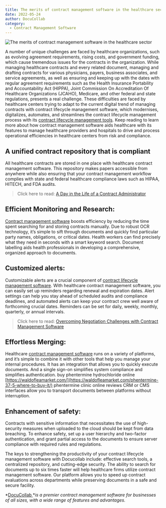 ```yaml
---
title: The merits of contract management software in the healthcare sector
date: 2022-05-24
author: DocuCollab
category:
  - Contract Management Software
---
```


![The merits of contract management software in the healthcare sector](/img/blog/The-merits-of-850x429.jpg)

A number of unique challenges are faced by healthcare organizations, such as evolving agreement requirements, rising costs, and government funding, which cause tremendous issues for the contracts in the organization. While managing healthcare contracts and every related document, managing and drafting contracts for various physicians, payers, business associates, and service agreements, as well as ensuring and keeping up with the dates with regular agreement requirements such as the Health Insurance Portability and Accountability Act (HIPPA), Joint Commission On Accreditation Of Healthcare Organizations (JCAHO), Medicare, and other federal and state regulations, presents a real challenge. These difficulties are faced by healthcare centers trying to adapt to the current digital trend of managing contracts with contract lifecycle management software, which modernises, digitalizes, automates, and streamlines the contract lifecycle management process with its [contract lifecycle management tools](https://docucollab.com/contract-management-software/). Keep reading to learn more about how contract management software aids healthcare with its features to manage healthcare providers and hospitals to drive and process operational efficiencies in healthcare centers from risk and compliance.

## A unified contract repository that is compliant

All healthcare contracts are stored in one place with healthcare contract management software. This repository makes papers accessible from anywhere while also ensuring that your contract management workflow complies with state and federal healthcare compliance laws such as HIPAA, HITECH, and FDA audits.



> Click here to read: [A Day in the Life of a Contract Administrator](https://docucollab.com/a-day-in-the-life-of-a-contract-administrator/)



## Efficient Monitoring and Research:

[Contract management software](https://docucollab.com/contract-management-software/) boosts efficiency by reducing the time spent searching for and storing contracts manually. Due to robust OCR technology, it’s simple to sift through documents and quickly find particular party names, obligations, or critical dates. Health workers can find precisely what they need in seconds with a smart keyword search. Document labelling aids health professionals in developing a comprehensive, organized approach to documents.

## Customized alerts:

Customizable alerts are a crucial component of [contract lifecycle management software](https://docucollab.com/contract-management-software/). With healthcare contract management software, you can easily set up reminders regarding renewal and expiration dates. Alert settings can help you stay ahead of scheduled audits and compliance deadlines, and automated alerts can keep your contract crew well aware of forthcoming crucial dates. Reminders can be set for daily, weekly, monthly, quarterly, or annual intervals.



> Click here to read: [Overcoming Negotiation Challenges with Contract Management Software](https://docucollab.com/overcoming-negotiation-challenges-with-contract-management-software/)



## Effortless Merging:

Healthcare [contract management software](https://docucollab.com/contract-management-software/) runs on a variety of platforms, and it’s simple to combine it with other tools that help you manage your internal procedures. It has an integration that allows you to quickly execute documents. And a single sign-on simplifies system compliance and simplifies authentication. buy phentermine hydrochloride online [https://waldofleamarket.com/](https://waldofleamarket.com/phentermine-37-5-where-to-buy-it/) phentermine clinic online reviews CRM or CMS interfaces allow you to transport documents between platforms without interruption.

## Enhancement of safety:

Contracts with sensitive information that necessitates the use of high-security measures when uploaded to the cloud should be kept from data breaching. To enhance safety, set up a user hierarchy and two-factor authentication, and grant partial access to the documents to ensure server compliance with required rules and regulations.

The keys to strengthening the productivity of your contract lifecycle management software with Docucollab include: effective search tools, a centralized repository, and cutting-edge security. The ability to search for documents up to six times faster will help healthcare firms utilize contract management software. Our platform allows you to speed up contract evaluations across departments while preserving documents in a safe and secure facility.

*[DocuCollab ](https://docucollab.com/)**is a premier contract management software for businesses of all sizes, with a wide range of features and advantages.*
